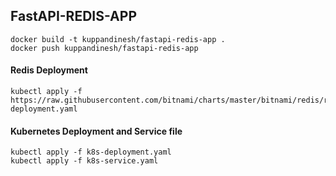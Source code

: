 ## FastAPI-REDIS-APP

```
docker build -t kuppandinesh/fastapi-redis-app .
docker push kuppandinesh/fastapi-redis-app
```

#### Redis Deployment

```
kubectl apply -f https://raw.githubusercontent.com/bitnami/charts/master/bitnami/redis/redis-deployment.yaml
```

#### Kubernetes Deployment and Service file

```
kubectl apply -f k8s-deployment.yaml
kubectl apply -f k8s-service.yaml
```